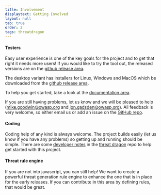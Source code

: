 ```yaml
---
title: Involvement
displaytext: Getting Involved
layout: null
tab: true
order: 2
tags: threatdragon
---
```


#### Testers
Easy user experience is one of the key goals for the project and to get that right it needs more users!
If you would like to try the tool out, the released versions are
on the [github release area](https://github.com/OWASP/threat-dragon/releases).

The desktop variant has installers for Linux, Windows and MacOS which be downloaded from the
[github release area](https://github.com/OWASP/threat-dragon/releases).

To help you get started, take a look at the [documentation area](https://threatdragon.github.io).

If you are still having problems, let us know and we will be pleased to help (mike.goodwin@owasp.org and 
jon.gadsden@owasp.org). All feedback is very welcome, so either email us or add an issue on the
[GitHub repo](https://github.com/OWASP/threat-dragon/issues).

#### Coding
Coding help of any kind is always welcome. The project builds easily (let us know if you have any problems)
so getting up and running should be simple.  There are some
[developer notes](https://github.com/OWASP/threat-dragon/blob/main/dev-notes.md) in the
[threat dragon](https://github.com/OWASP/threat-dragon) repo to help get started with this project.

#### Threat rule engine
If you are not into javascript, you can still help! We want to create a powerful threat generation rule engine
to enhance the one that is in place for the early releases. If you can contribute in this area by
defining rules, that would be great.
